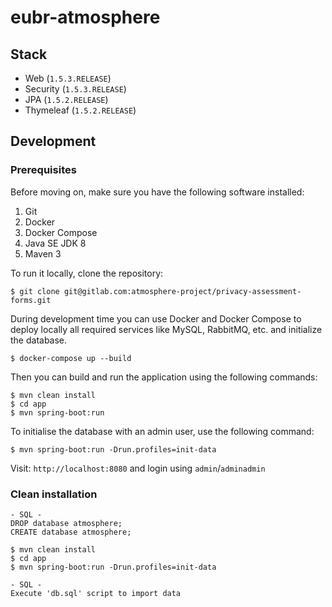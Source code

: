 # eubr-atmosphere

## Stack
- Web (`1.5.3.RELEASE`)
- Security (`1.5.3.RELEASE`)
- JPA (`1.5.2.RELEASE`)
- Thymeleaf (`1.5.2.RELEASE`)

## Development

### Prerequisites

Before moving on, make sure you have the following software installed:

1. Git
2. Docker
3. Docker Compose
4. Java SE JDK 8
5. Maven 3

To run it locally, clone the repository:

```shell
$ git clone git@gitlab.com:atmosphere-project/privacy-assessment-forms.git
```

During development time you can use Docker and Docker Compose to deploy locally all required services like MySQL, RabbitMQ, etc. and initialize the database.

```$shell
$ docker-compose up --build
```

Then you can build and run the application using the following commands:

```shell
$ mvn clean install
$ cd app
$ mvn spring-boot:run
```

To initialise the database with an admin user, use the following command:
```shell
$ mvn spring-boot:run -Drun.profiles=init-data
```

Visit: `http://localhost:8080` and login using `admin`/`adminadmin`

### Clean installation

```shell
- SQL -
DROP database atmosphere;
CREATE database atmosphere;
```

```shell
$ mvn clean install
$ cd app
$ mvn spring-boot:run -Drun.profiles=init-data
```

```shell
- SQL -
Execute 'db.sql' script to import data
```

